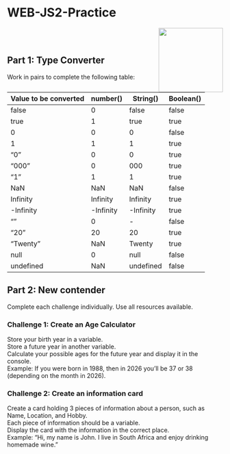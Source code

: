 # WEB-JS2-Practice

<img align="right" width="150" height="150" src="https://media-exp1.licdn.com/dms/image/C4E0BAQF7BYCCZt5epw/company-logo_200_200/0?e=2159024400&v=beta&t=qUAFP9bUgBEEXGVQYpUXW1J_OiP8e0r4rFBpqp8OrxA">


 <br/>
 <br/>


## Part 1: Type Converter

Work in pairs to complete the following table:

| Value to be converted | number() | String() | Boolean() |
|-----------------------|----------|----------|-----------|
| false                 |     0     |    false      |    false       |
| true                  |    1      |    true      |    true       |
| 0                     |    0      |  0        | false          |
| 1                     |     1     |     1     |  true         |
| “0”                   |      0    |   0       |      true     |
| “000”                 | 0         |     000     |     true      |
| “1”                   |  1        |    1      |    true       |
| NaN                   |   NaN       |    NaN      |       false    |
| Infinity              |  Infinity        |  Infinity   |   true       |
| -Infinity             |  -Infinity  |  -Infinity        |   true        |
| “”                    |   0       |    -      |  false         |
| “20”                  |   20       |  20        |   true        |
| “Twenty”              |  NaN        |  Twenty        |   true        |
| null                  |   0       |   null       |  false         |
| undefined           |  NaN        |  undefined        |   false        |


## Part 2:  New contender

Complete each challenge individually. Use all resources available. 

### Challenge 1: Create an Age Calculator

Store your birth year in a variable.<br>
Store a future year in another variable. <br>
Calculate your possible ages for the future year and display it in the console. <br>
Example: If you were born in 1988, then in 2026 you’ll be 37 or 38 (depending on the month in 2026).



### Challenge 2: Create an information card

Create a card holding 3 pieces of information about a person, such as Name, Location, and Hobby.<br>
Each piece of information should be a variable.<br>
Display the card with the information in the correct place.<br>
Example: “Hi, my name is John. I live in South Africa and enjoy drinking homemade wine.”<br>

